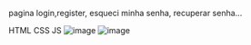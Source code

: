pagina login,register, esqueci minha senha, recuperar senha...

HTML
CSS
JS
![image](https://github.com/user-attachments/assets/fa810bad-412d-465b-90cd-abdce6414eb2)
![image](https://github.com/user-attachments/assets/79f3ee0a-861d-4aa7-b231-984467f710ad)
